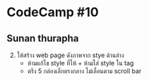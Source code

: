# CodeCamp #10
## Sunan thurapha
2. ให้สร้าง web page ดังภาพจาก stye ด้านล่าง
    - ห้ามแก้ไข style ที่ไห้ + ห้ามใส่ style ใน tag
    - ตรึง 5 กล่องเล็กตรงกลาง ไม่เลื่อนตาม scroll bar